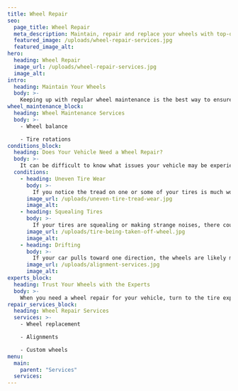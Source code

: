 ```yaml
---
title: Wheel Repair
seo:
  page_title: Wheel Repair
  meta_description: Maintain, repair and replace your wheels with top-quality materials and service from the expert mechanics at Matthews Tire!
  featured_image: /uploads/wheel-repair-services.jpg
  featured_image_alt:
hero:
  heading: Wheel Repair
  image_url: /uploads/wheel-repair-services.jpg
  image_alt:
intro:
  heading: Maintain Your Wheels
  body: >-
    Keeping up with regular wheel maintenance is the best way to ensure your wheels, tires, suspension and vehicle overall are in the best condition possible and safe to drive. The expert mechanics at Matthews Tire are here to help with regular wheel maintenance services to keep you rolling.
wheel_maintenance_block:
  heading: Wheel Maintenance Services
  body: >-
    - Wheel balance 

    - Tire rotations
conditions_block:
  heading: Does Your Vehicle Need a Wheel Repair?
  body: >-
    It can be difficult to know what issues your vehicle may be experiencing. You can always count on Matthews Tire to provide comprehensive inspections and diagnoses when your car is acting up. For peace of mind, keep an eye out for these common signs of wheel problems:
  conditions:
    - heading: Uneven Tire Wear
      body: >-
        If you notice the tread on one or some of your tires is much worse than others, it’s a sign that your vehicle’s alignment is off and in need of repair. A Matthews Tire alignment will help keep the wear even on your tires.
      image_url: /uploads/uneven-tire-tread-wear.jpg
      image_alt:
    - heading: Squealing Tires
      body: >-
        If your tires are squealing or making strange noises, there could be a variety of issues with the wheels, suspension, alignment or more. Schedule a wheel inspection with Matthews Tire to diagnose and repair the issue.
      image_url: /uploads/tire-being-taken-off-wheel.jpg
      image_alt:
    - heading: Drifting
      body: >-
        If your car pulls toward one direction, the wheels are likely misaligned, or another issue with your tires or suspension could be going on. This can quickly progress and get worse, so don’t ignore the problem and instead bring your car in for an inspection.
      image_url: /uploads/alignment-services.jpg
      image_alt:
experts_block:
  heading: Trust Your Wheels with the Experts
  body: >-
    When you need a wheel repair for your vehicle, turn to the tire experts at Matthews Tire. Our ASE master certified technicians have the expertise and dealer-quality tools necessary to run full tire inspections, maintenance services and repairs to get the best value out of your wheels.
repair_services_block:
  heading: Wheel Repair Services
  services: >-
    - Wheel replacement

    - Alignments

    - Custom wheels
menu:
  main:
    parent: "Services"
  services:
---
```

